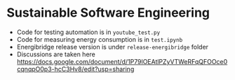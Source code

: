 # Sustainable Software Engineering

+ Code for testing automation is in `youtube_test.py`
+ Code for measuring energy consumption is in `test.ipynb`
+ Energibridge release version is under `release-energibridge` folder
+ Discussions are taken here https://docs.google.com/document/d/1P79lOEAtlPZyVTWeRFqQFOOce0cqnqpO0p3-hcC3Hv8/edit?usp=sharing
